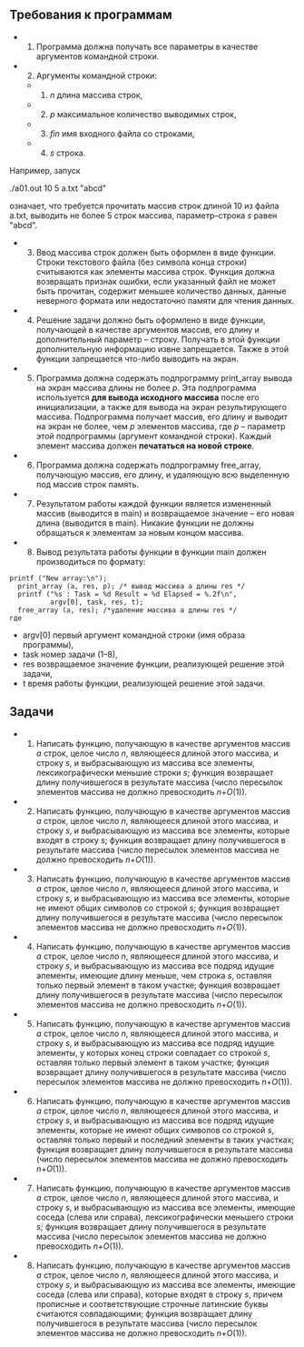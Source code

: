 ## **Требования к программам**

- 1. Программа должна получать все параметры в качестве аргументов командной строки.
- 2. Аргументы командной строки:
	- 1) *n* длина массива строк,
	- 2) *p* максимальное количество выводимых строк,
	- 3) *fin* имя входного файла со строками,
	- 4) *s* строка.

Например, запуск

./a01.out 10 5 a.txt "abcd"

означает, что требуется прочитать массив строк длиной 10 из файла a.txt, выводить не более 5 строк массива, параметр–строка *s* равен "abcd".

- 3. Ввод массива строк должен быть оформлен в виде функции. Строки текстового файла (без символа конца строки) считываются как элементы массива строк. Функция должна возвращать признак ошибки, если указанный файл не может быть прочитан, содержит меньшее количество данных, данные неверного формата или недостаточно памяти для чтения данных.
- 4. Решение задачи должно быть оформлено в виде функции, получающей в качестве аргументов массив, его длину и дополнительный параметр – строку. Получать в этой функции дополнительную информацию извне запрещается. Также в этой функции запрещается что-либо выводить на экран.
- 5. Программа должна содержать подпрограмму print\_array вывода на экран массива длины не более *p*. Эта подпрограмма используется **для вывода исходного массива** после его инициализации, а также для вывода на экран результирующего массива. Подпрограмма получает массив, его длину и выводит на экран не более, чем *p* элементов массива, где *p* – параметр этой подпрограммы (аргумент командной строки). Каждый элемент массива должен **печататься на новой строке**.
- 6. Программа должна содержать подпрограмму free\_array, получающую массив, его длину, и удаляющую всю выделенную под массив строк память.
- 7. Результатом работы каждой функции является измененный массив (выводится в main) и возвращаемое значение – его новая длина (выводится в main). Никакие функции не должны обращаться к элементам за новым концом массива.
- 8. Вывод результата работы функции в функции main должен производиться по формату:

```
printf ("New array:\n");
  print_array (a, res, p); /* вывод массива a длины res */
  printf ("%s : Task = %d Result = %d Elapsed = %.2f\n",
          argv[0], task, res, t);
  free_array (a, res); /*удаление массива a длины res */
где
```
- argv[0] первый аргумент командной строки (имя образа программы),
- task номер задачи (1–8),
- res возвращаемое значение функции, реализующей решение этой задачи,
- t время работы функции, реализующей решение этой задачи.

## **Задачи**

- 1. Написать функцию, получающую в качестве аргументов массив *a* строк, целое число *n*, являющееся длиной этого массива, и строку *s*, и выбрасывающую из массива все элементы, лексикографически меньшие строки *s*; функция возвращает длину получившегося в результате массива (число пересылок элементов массива не должно превосходить *n*+*O*(1)).
- 2. Написать функцию, получающую в качестве аргументов массив *a* строк, целое число *n*, являющееся длиной этого массива, и строку *s*, и выбрасывающую из массива все элементы, которые входят в строку *s*; функция возвращает длину получившегося в результате массива (число пересылок элементов массива не должно превосходить *n*+*O*(1)).
- 3. Написать функцию, получающую в качестве аргументов массив *a* строк, целое число *n*, являющееся длиной этого массива, и строку *s*, и выбрасывающую из массива все элементы, которые не имеют общих символов со строкой *s*; функция возвращает длину получившегося в результате массива (число пересылок элементов массива не должно превосходить *n*+*O*(1)).
- 4. Написать функцию, получающую в качестве аргументов массив *a* строк, целое число *n*, являющееся длиной этого массива, и строку *s*, и выбрасывающую из массива все подряд идущие элементы, имеющие длину меньше, чем строка *s*, оставляя только первый элемент в таком участке; функция возвращает длину получившегося в результате массива (число пересылок элементов массива не должно превосходить *n*+*O*(1)).
- 5. Написать функцию, получающую в качестве аргументов массив *a* строк, целое число *n*, являющееся длиной этого массива, и строку *s*, и выбрасывающую из массива все подряд идущие элементы, у которых конец строки совпадает со строкой *s*, оставляя только первый элемент в таком участке; функция возвращает длину получившегося в результате массива (число пересылок элементов массива не должно превосходить *n*+*O*(1)).
- 6. Написать функцию, получающую в качестве аргументов массив *a* строк, целое число *n*, являющееся длиной этого массива, и строку *s*, и выбрасывающую из массива все подряд идущие элементы, которые не имеют общих символов со строкой *s*, оставляя только первый и последний элементы в таких участках; функция возвращает длину получившегося в результате массива (число пересылок элементов массива не должно превосходить *n*+*O*(1)).
- 7. Написать функцию, получающую в качестве аргументов массив *a* строк, целое число *n*, являющееся длиной этого массива, и строку *s*, и выбрасывающую из массива все элементы, имеющие соседа (слева или справа), лексикографически меньшего строки *s*; функция возвращает длину получившегося в результате массива (число пересылок элементов массива не должно превосходить *n*+*O*(1)).
- 8. Написать функцию, получающую в качестве аргументов массив *a* строк, целое число *n*, являющееся длиной этого массива, и строку *s*, и выбрасывающую из массива все элементы, имеющие соседа (слева или справа), которые входят в строку *s*, причем прописные и соответствующие строчные латинские буквы считаются совпадающими; функция возвращает длину получившегося в результате массива (число пересылок элементов массива не должно превосходить *n*+*O*(1)).